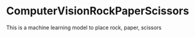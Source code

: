 # ComputerVisionRockPaperScissors

This is a machine learning model to place rock, paper, scissors

